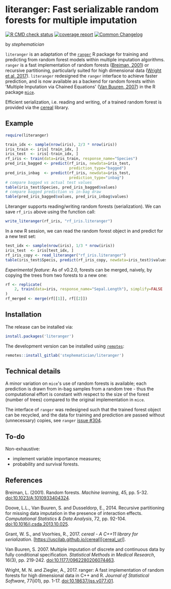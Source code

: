 literanger: Fast serializable random forests for multiple imputation
====================================================================

[![R CMD check status](https://gitlab.com/stephematician/literanger/badges/main/pipeline.svg?job=check_r_package-job-bash&key_text=R+CMD+Check&key_width=90)](https://gitlab.com/stephematician/literanger/-/commits/main)
[![coverage report](https://gitlab.com/stephematician/literanger/badges/main/coverage.svg)](https://gitlab.com/stephematician/literanger/-/commits/main)
[![Common Changelog](https://common-changelog.org/badge.svg)](https://common-changelog.org)

by _stephematician_

`literanger` is an adaptation of the [`ranger`][ranger_cran] R package for
training and predicting from random forest models within multiple imputation
algorithms. `ranger` is a fast implementation of random forests
([Breiman, 2001][breiman2001_doi]) or recursive partitioning, particularly
suited for high dimensional data ([Wright et al, 2017][wright2017_doi]).
`literanger` redesigned the `ranger` interface to achieve faster prediction, and
is now available as a backend for random forests within 'Multiple Imputation
via Chained Equations' ([Van Buuren, 2007][vanbuuren2007_doi]) in the
R package [`mice`][mice_cran].

Efficient serialization, i.e. reading and writing, of a trained random forest is
provided via the [cereal][cereal_url] library.

<!-- A multiple imputation algorithm using this package is under development: called
[`mimputest`][mimputest_gitlab].
-->

[cereal_url]: https://uscilab.github.io/cereal/
[mice_cran]: https://cran.r-project.org/package=mice
[ranger_cran]: https://cran.r-project.org/package=ranger
[mimputest_gitlab]: https://gitlab.com/stephematician/mimputest


## Example

```r
require(literanger)

train_idx <- sample(nrow(iris), 2/3 * nrow(iris))
iris_train <- iris[ train_idx, ]
iris_test  <- iris[-train_idx, ]
rf_iris <- train(data=iris_train, response_name="Species")
pred_iris_bagged <- predict(rf_iris, newdata=iris_test,
                            prediction_type="bagged")
pred_iris_inbag  <- predict(rf_iris, newdata=iris_test,
                            prediction_type="inbag")
# compare bagged vs actual test values
table(iris_test$Species, pred_iris_bagged$values)
# compare bagged prediction vs in-bag draw
table(pred_iris_bagged$values, pred_iris_inbag$values)
```

Literanger supports reading/writing random forests (serialization). We can
save `rf_iris` above using the function call:

```r
write_literanger(rf_iris, "rf_iris.literanger")
```

In a new R session, we can read the random forest object in and predict for
a new test set:

```r
test_idx <- sample(nrow(iris), 1/3 * nrow(iris))
iris_test  <- iris[test_idx, ]
rf_iris_copy <- read_literanger("rf_iris.literanger")
table(iris_test$Specis, predict(rf_iris_copy, newdata=iris_test)$values)
```

_Experimental feature_: As of v0.2.0, forests can be merged, naively, by copying
the trees from two forests to a new one:

```r
rf <- replicate(
    2, train(data=iris, response_name="Sepal.Length"), simplify=FALSE
)
rf_merged <- merge(rf[[1]], rf[[2]])
```


## Installation

The release can be installed via:

```r
install.packages('literanger')
```

The development version can be installed using [`remotes`][remotes_cran]:

```r
remotes::install_gitlab('stephematician/literanger')
```

[literanger_cran]: https://cran.r-project.org/package=literanger
[remotes_cran]: https://cran.r-project.org/package=remotes


## Technical details

A minor variation on `mice`'s use of random forests is available; each
prediction is drawn from in-bag samples from a random tree - thus the
computational effort is constant with respect to the size of the forest (number
of trees) compared to the original implementation in `mice`.

The interface of `ranger` was redesigned such that the trained forest
object can be recycled, and the data for training and prediction are passed
without (unnecessary) copies, see `ranger`
[issue #304](https://github.com/imbs-hl/ranger/issues/304).


## To-do

Non-exhaustive:

-   implement variable importance measures;
-   probability and survival forests.


## References

Breiman, L. (2001). Random forests. _Machine learning_, 45, pp. 5-32.
[doi:10.1023/A:1010933404324](https://doi.org/10.1023/A:1010933404324).

Doove, L.L., Van Buuren, S. and Dusseldorp, E., 2014. Recursive partitioning for
missing data imputation in the presence of interaction effects. _Computational
Statistics & Data Analysis_, 72, pp. 92-104.
[doi:10.1016/j.csda.2013.10.025](https://doi.org/10.1016/j.csda.2013.10.025).

Grant, W. S., and Voorhies, R., 2017. _cereal - A C++11 library for
serialization_. [https://uscilab.github.io/cereal][cereal_url].

Van Buuren, S. 2007. Multiple imputation of discrete and continuous  data by
fully conditional specification. _Statistical Methods in Medical Research_,
16(3), pp. 219-242.
[doi:10.1177/0962280206074463](https://doi.org/10.1177/0962280206074463).

Wright, M. N. and Ziegler, A., 2017. ranger: A fast implementation of random
forests for high dimensional data in C++ and R. _Journal of Statistical
Software_, 77(i01), pp. 1-17.
[doi:10.18637/jss.v077.i01](https://doi.org/10.18637/jss.v077.i01).

[breiman2001_doi]: https://doi.org/10.1023/A:1010933404324
[doove2014_doi]: https://doi.org/10.1016/j.csda.2013.10.025
[vanbuuren2007_doi]: https://doi.org/10.1177/0962280206074463
[wright2017_doi]: https://doi.org/10.18637/jss.v077.i01

